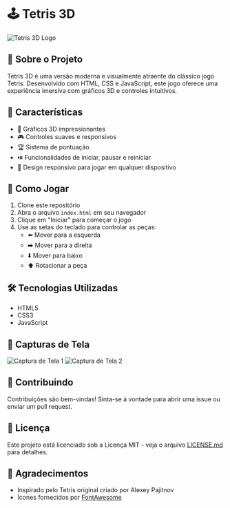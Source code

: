# 🕹️ Tetris 3D

![Tetris 3D Logo](https://via.placeholder.com/150?text=Tetris+3D)

## 📖 Sobre o Projeto

Tetris 3D é uma versão moderna e visualmente atraente do clássico jogo Tetris. Desenvolvido com HTML, CSS e JavaScript, este jogo oferece uma experiência imersiva com gráficos 3D e controles intuitivos.

## 🌟 Características

- 🎨 Gráficos 3D impressionantes
- 🎮 Controles suaves e responsivos
- 🏆 Sistema de pontuação
- ⏯️ Funcionalidades de iniciar, pausar e reiniciar
- 📱 Design responsivo para jogar em qualquer dispositivo

## 🚀 Como Jogar

1. Clone este repositório
2. Abra o arquivo `index.html` em seu navegador
3. Clique em "Iniciar" para começar o jogo
4. Use as setas do teclado para controlar as peças:
   - ⬅️ Mover para a esquerda
   - ➡️ Mover para a direita
   - ⬇️ Mover para baixo
   - ⬆️ Rotacionar a peça

## 🛠️ Tecnologias Utilizadas

- HTML5
- CSS3
- JavaScript

## 📸 Capturas de Tela

![Captura de Tela 1](https://via.placeholder.com/300x200?text=Screenshot+1)
![Captura de Tela 2](https://via.placeholder.com/300x200?text=Screenshot+2)

## 🤝 Contribuindo

Contribuições são bem-vindas! Sinta-se à vontade para abrir uma issue ou enviar um pull request.

## 📄 Licença

Este projeto está licenciado sob a Licença MIT - veja o arquivo [LICENSE.md](LICENSE.md) para detalhes.

## 👏 Agradecimentos

- Inspirado pelo Tetris original criado por Alexey Pajitnov
- Ícones fornecidos por [FontAwesome](https://fontawesome.com/)